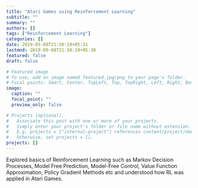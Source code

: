 ```yaml
---
title: "Atari Games using Reinforcement Learning"
subtitle: ""
summary: ""
authors: []
tags: ["Reinforcement Learning"]
categories: []
date: 2019-05-08T21:50:19+05:31
lastmod: 2019-09-08T21:50:19+05:30
featured: false
draft: false

# Featured image
# To use, add an image named featured.jpg/png to your page's folder.
# Focal points: Smart, Center, TopLeft, Top, TopRight, Left, Right, BottomLeft, Bottom, BottomRight.
image:
  caption: ""
  focal_point: ""
  preview_only: false

# Projects (optional).
#   Associate this post with one or more of your projects.
#   Simply enter your project's folder or file name without extension.
#   E.g. projects = ["internal-project"] references content/project/deep-learning/index.md.
#   Otherwise, set projects = [].
projects: []
---
```

Explored basics of Reinforcement Learning such as Markov Decision Processes, Model Free Prediction, Model-Free Control, Value Function Approximation, Policy Gradient Methods etc and understood how RL was applied in Atari Games.
